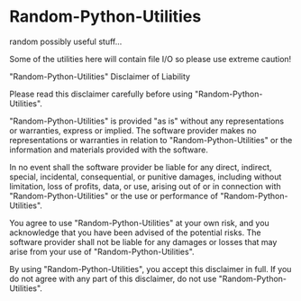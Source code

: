 # Random-Python-Utilities
random possibly useful stuff...

Some of the utilities here will contain file I/O so please use extreme caution!


"Random-Python-Utilities" Disclaimer of Liability

Please read this disclaimer carefully before using "Random-Python-Utilities".

"Random-Python-Utilities" is provided "as is" without any representations or warranties, express or implied. The software provider makes no representations or warranties in relation to "Random-Python-Utilities" or the information and materials provided with the software.

In no event shall the software provider be liable for any direct, indirect, special, incidental, consequential, or punitive damages, including without limitation, loss of profits, data, or use, arising out of or in connection with "Random-Python-Utilities" or the use or performance of "Random-Python-Utilities".

You agree to use "Random-Python-Utilities" at your own risk, and you acknowledge that you have been advised of the potential risks. The software provider shall not be liable for any damages or losses that may arise from your use of "Random-Python-Utilities".

By using "Random-Python-Utilities", you accept this disclaimer in full. If you do not agree with any part of this disclaimer, do not use "Random-Python-Utilities".
